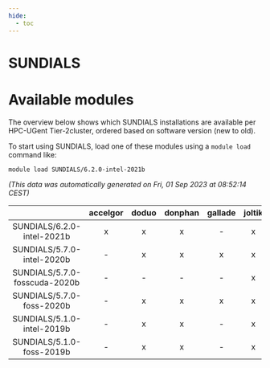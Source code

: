 ```yaml
---
hide:
  - toc
---
```


SUNDIALS
========

# Available modules


The overview below shows which SUNDIALS installations are available per HPC-UGent Tier-2cluster, ordered based on software version (new to old).

To start using SUNDIALS, load one of these modules using a `module load` command like:

```shell
module load SUNDIALS/6.2.0-intel-2021b
```

*(This data was automatically generated on Fri, 01 Sep 2023 at 08:52:14 CEST)*  

| |accelgor|doduo|donphan|gallade|joltik|skitty|swalot|victini|
| :---: | :---: | :---: | :---: | :---: | :---: | :---: | :---: | :---: |
|SUNDIALS/6.2.0-intel-2021b|x|x|x|-|x|x|x|x|
|SUNDIALS/5.7.0-intel-2020b|-|x|x|x|x|x|x|x|
|SUNDIALS/5.7.0-fosscuda-2020b|-|-|-|-|x|-|-|-|
|SUNDIALS/5.7.0-foss-2020b|-|x|x|x|x|x|x|x|
|SUNDIALS/5.1.0-intel-2019b|-|x|x|-|x|x|-|x|
|SUNDIALS/5.1.0-foss-2019b|-|x|x|-|x|x|x|x|
